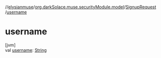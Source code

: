 //[elysianmuse](../../../index.md)/[org.darkSolace.muse.securityModule.model](../index.md)/[SignupRequest](index.md)
/[username](username.md)

# username

[jvm]\
val [username](username.md): [String](https://kotlinlang.org/api/latest/jvm/stdlib/kotlin/-string/index.html)
